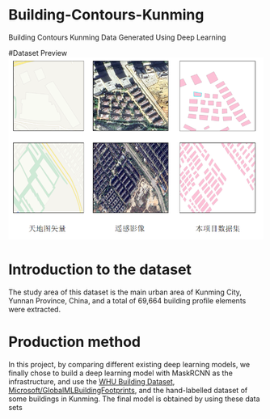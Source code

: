 # Building-Contours-Kunming
Building Contours Kunming Data Generated Using Deep Learning

#Dataset Preview
![image](https://github.com/rsyangms/Building-Contours-Kunming/blob/main/%E5%9B%BE%E7%89%871.png)

# Introduction to the dataset
The study area of this dataset is the main urban area of Kunming City, Yunnan Province, China, and a total of 69,664 building profile elements were extracted.

# Production method
In this project, by comparing different existing deep learning models, we finally chose to build a deep learning model with MaskRCNN as the infrastructure, and use the [WHU Building Dataset](https://study.rsgis.whu.edu.cn/pages/download/building_dataset.html), [Microsoft/GlobalMLBuildingFootprints](https://github.com/microsoft/GlobalMLBuildingFootprints), and the hand-labelled dataset of some buildings in Kunming.
The final model is obtained by using these data sets
